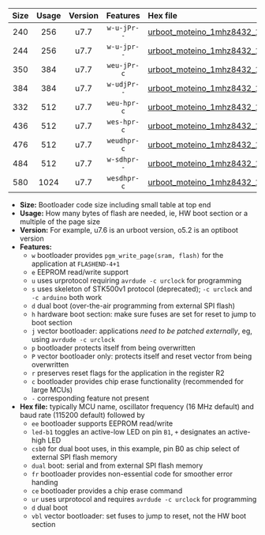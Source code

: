 |Size|Usage|Version|Features|Hex file|
|:-:|:-:|:-:|:-:|:--|
|240|256|u7.7|`w-u-jPr--`|[urboot_moteino_1mhz8432_19200bps_led+b1_ur_vbl.hex](https://raw.githubusercontent.com/stefanrueger/urboot.hex/main/boards/moteino/fcpu_1mhz8432/19200_bps/urboot_moteino_1mhz8432_19200bps_led+b1_ur_vbl.hex)|
|244|256|u7.7|`w-u-jpr--`|[urboot_moteino_1mhz8432_19200bps_led+b1_fr_ur_vbl.hex](https://raw.githubusercontent.com/stefanrueger/urboot.hex/main/boards/moteino/fcpu_1mhz8432/19200_bps/urboot_moteino_1mhz8432_19200bps_led+b1_fr_ur_vbl.hex)|
|350|384|u7.7|`weu-jPr-c`|[urboot_moteino_1mhz8432_19200bps_ee_led+b1_fr_ce_ur_vbl.hex](https://raw.githubusercontent.com/stefanrueger/urboot.hex/main/boards/moteino/fcpu_1mhz8432/19200_bps/urboot_moteino_1mhz8432_19200bps_ee_led+b1_fr_ce_ur_vbl.hex)|
|384|384|u7.7|`w-udjPr--`|[urboot_moteino_1mhz8432_19200bps_led+b1_csb0_dual_ur_vbl.hex](https://raw.githubusercontent.com/stefanrueger/urboot.hex/main/boards/moteino/fcpu_1mhz8432/19200_bps/urboot_moteino_1mhz8432_19200bps_led+b1_csb0_dual_ur_vbl.hex)|
|332|512|u7.7|`weu-hpr-c`|[urboot_moteino_1mhz8432_19200bps_ee_led+b1_fr_ce_ur.hex](https://raw.githubusercontent.com/stefanrueger/urboot.hex/main/boards/moteino/fcpu_1mhz8432/19200_bps/urboot_moteino_1mhz8432_19200bps_ee_led+b1_fr_ce_ur.hex)|
|436|512|u7.7|`wes-hpr-c`|[urboot_moteino_1mhz8432_19200bps_ee_led+b1_fr_ce.hex](https://raw.githubusercontent.com/stefanrueger/urboot.hex/main/boards/moteino/fcpu_1mhz8432/19200_bps/urboot_moteino_1mhz8432_19200bps_ee_led+b1_fr_ce.hex)|
|476|512|u7.7|`weudhpr-c`|[urboot_moteino_1mhz8432_19200bps_ee_led+b1_csb0_dual_fr_ce_ur.hex](https://raw.githubusercontent.com/stefanrueger/urboot.hex/main/boards/moteino/fcpu_1mhz8432/19200_bps/urboot_moteino_1mhz8432_19200bps_ee_led+b1_csb0_dual_fr_ce_ur.hex)|
|484|512|u7.7|`w-sdhpr--`|[urboot_moteino_1mhz8432_19200bps_led+b1_csb0_dual_fr.hex](https://raw.githubusercontent.com/stefanrueger/urboot.hex/main/boards/moteino/fcpu_1mhz8432/19200_bps/urboot_moteino_1mhz8432_19200bps_led+b1_csb0_dual_fr.hex)|
|580|1024|u7.7|`wesdhpr-c`|[urboot_moteino_1mhz8432_19200bps_ee_led+b1_csb0_dual_fr_ce.hex](https://raw.githubusercontent.com/stefanrueger/urboot.hex/main/boards/moteino/fcpu_1mhz8432/19200_bps/urboot_moteino_1mhz8432_19200bps_ee_led+b1_csb0_dual_fr_ce.hex)|

- **Size:** Bootloader code size including small table at top end
- **Usage:** How many bytes of flash are needed, ie, HW boot section or a multiple of the page size
- **Version:** For example, u7.6 is an urboot version, o5.2 is an optiboot version
- **Features:**
  + `w` bootloader provides `pgm_write_page(sram, flash)` for the application at `FLASHEND-4+1`
  + `e` EEPROM read/write support
  + `u` uses urprotocol requiring `avrdude -c urclock` for programming
  + `s` uses skeleton of STK500v1 protocol (deprecated); `-c urclock` and `-c arduino` both work
  + `d` dual boot (over-the-air programming from external SPI flash)
  + `h` hardware boot section: make sure fuses are set for reset to jump to boot section
  + `j` vector bootloader: applications *need to be patched externally*, eg, using `avrdude -c urclock`
  + `p` bootloader protects itself from being overwritten
  + `P` vector bootloader only: protects itself and reset vector from being overwritten
  + `r` preserves reset flags for the application in the register R2
  + `c` bootloader provides chip erase functionality (recommended for large MCUs)
  + `-` corresponding feature not present
- **Hex file:** typically MCU name, oscillator frequency (16 MHz default) and baud rate (115200 default) followed by
  + `ee` bootloader supports EEPROM read/write
  + `led-b1` toggles an active-low LED on pin `B1`, `+` designates an active-high LED
  + `csb0` for dual boot uses, in this example, pin B0 as chip select of external SPI flash memory
  + `dual` boot: serial and from external SPI flash memory
  + `fr` bootloader provides non-essential code for smoother error handing
  + `ce` bootloader provides a chip erase command
  + `ur` uses urprotocol and requires `avrdude -c urclock` for programming
  + `d` dual boot
  + `vbl` vector bootloader: set fuses to jump to reset, not the HW boot section
